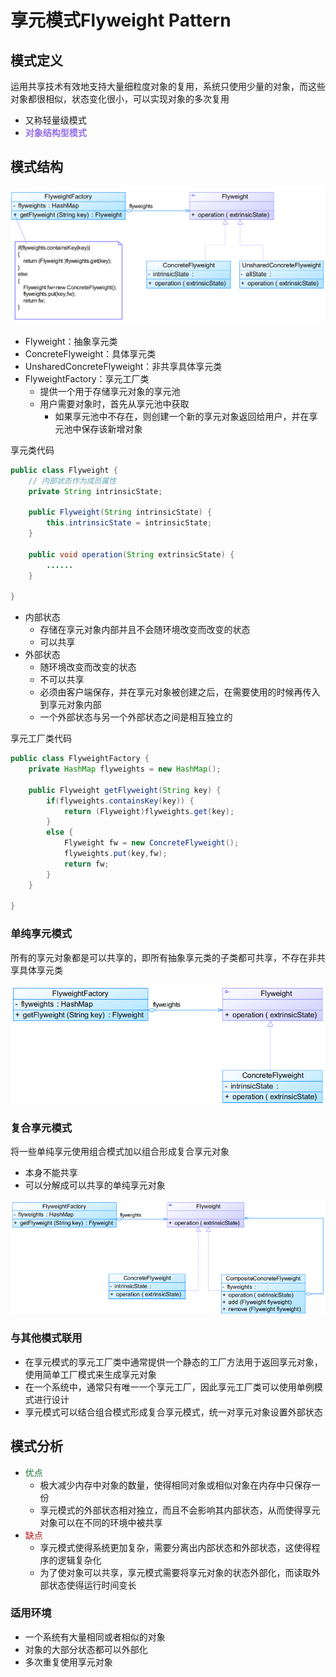 # 享元模式Flyweight Pattern

## 模式定义

运用共享技术有效地支持大量细粒度对象的复用，系统只使用少量的对象，而这些对象都很相似，状态变化很小，可以实现对象的多次复用

- 又称轻量级模式
- <font color=#956FE7>**对象结构型模式**</font>

## 模式结构

![img](assets/b615f27c41c0431b904d918696c6c397.png)

- Flyweight：抽象享元类
- ConcreteFlyweight：具体享元类
- UnsharedConcreteFlyweight：非共享具体享元类
- FlyweightFactory：享元工厂类 
  - 提供一个用于存储享元对象的享元池
  - 用户需要对象时，首先从享元池中获取 	
    - 如果享元池中不存在，则创建一个新的享元对象返回给用户，并在享元池中保存该新增对象

享元类代码

```java
public class Flyweight {
    // 内部状态作为成员属性
    private String intrinsicState;

    public Flyweight(String intrinsicState) {
        this.intrinsicState = intrinsicState;
    }

    public void operation(String extrinsicState) {
        ......
    }

}
```

- 内部状态 
  - 存储在享元对象内部并且不会随环境改变而改变的状态
  - 可以共享
- 外部状态 
  - 随环境改变而改变的状态
  - 不可以共享
  - 必须由客户端保存，并在享元对象被创建之后，在需要使用的时候再传入到享元对象内部
  - 一个外部状态与另一个外部状态之间是相互独立的

享元工厂类代码

```java
public class FlyweightFactory {
    private HashMap flyweights = new HashMap();

    public Flyweight getFlyweight(String key) {
        if(flyweights.containsKey(key)) {
            return (Flyweight)flyweights.get(key);
        }
        else {
            Flyweight fw = new ConcreteFlyweight();
            flyweights.put(key,fw);
            return fw;
        }
    }

}
```

### 单纯享元模式

所有的享元对象都是可以共享的，即所有抽象享元类的子类都可共享，不存在非共享具体享元类

![img](assets/6009db4f290241d9bcac956f46c6a5c8.png)

### 复合享元模式

将一些单纯享元使用组合模式加以组合形成复合享元对象

- 本身不能共享
- 可以分解成可以共享的单纯享元对象

![img](assets/2f0e866ee692464b96da5cdcca64105c.png)

### 与其他模式联用

- 在享元模式的享元工厂类中通常提供一个静态的工厂方法用于返回享元对象，使用简单工厂模式来生成享元对象
- 在一个系统中，通常只有唯一一个享元工厂，因此享元工厂类可以使用单例模式进行设计
- 享元模式可以结合组合模式形成复合享元模式，统一对享元对象设置外部状态

## 模式分析

- <font color=#1C7331>优点</font>
  - 极大减少内存中对象的数量，使得相同对象或相似对象在内存中只保存一份
  - 享元模式的外部状态相对独立，而且不会影响其内部状态，从而使得享元对象可以在不同的环境中被共享
- <font color=#BE191C>缺点</font>
  - 享元模式使得系统更加复杂，需要分离出内部状态和外部状态，这使得程序的逻辑复杂化
  - 为了使对象可以共享，享元模式需要将享元对象的状态外部化，而读取外部状态使得运行时间变长

### 适用环境

- 一个系统有大量相同或者相似的对象
- 对象的大部分状态都可以外部化
- 多次重复使用享元对象